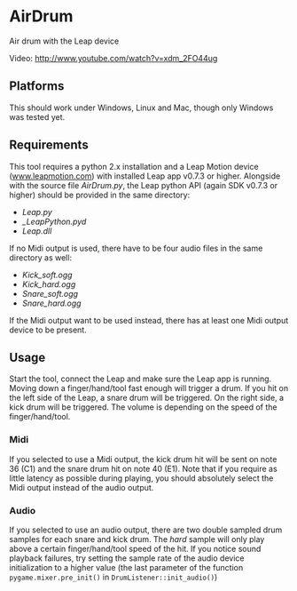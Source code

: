 AirDrum
=======

Air drum with the Leap device

Video: http://www.youtube.com/watch?v=xdm_2FO44ug

## Platforms

This should work under Windows, Linux and Mac, though only Windows was tested yet.

## Requirements

This tool requires a python 2.x installation and a Leap Motion device (www.leapmotion.com) with installed Leap app v0.7.3 or higher.
Alongside with the source file *AirDrum.py*, the Leap python API (again SDK v0.7.3 or higher) should be provided in the same directory:

* *Leap.py*
* *_LeapPython.pyd*
* *Leap.dll*

If no Midi output is used, there have to be four audio files in the same directory as well:

* *Kick_soft.ogg*
* *Kick_hard.ogg*
* *Snare_soft.ogg*
* *Snare_hard.ogg*

If the Midi output want to be used instead, there has at least one Midi output device to be present.

## Usage

Start the tool, connect the Leap and make sure the Leap app is running. Moving down a finger/hand/tool fast enough will trigger a drum. If you hit on the left side of the Leap, a snare drum will be triggered. On the right side, a kick drum will be triggered. The volume is depending on the speed of the finger/hand/tool.

### Midi

If you selected to use a Midi output, the kick drum hit will be sent on note 36 (C1) and the snare drum hit on note 40 (E1).
Note that if you require as little latency as possible during playing, you should absolutely select the Midi output instead of the audio output. 

### Audio

If you selected to use an audio output, there are two double sampled drum samples for each snare and kick drum. The *hard* sample will only play above a certain finger/hand/tool speed of the hit.
If you notice sound playback failures, try setting the sample rate of the audio device initialization to a higher value (the last parameter of the function `pygame.mixer.pre_init()` in `DrumListener::init_audio()`)

